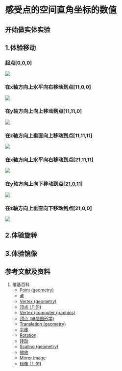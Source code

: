 # 感受点的空间直角坐标的数值

## 开始做实体实验

## 1.体验移动

### 起点[0,0,0]
![](/images/几何形体中点的空间直角坐标数值/感受点的空间直角坐标的数值/1a1.jpg)
### 在x轴方向上水平向右移动到点[11,0,0]
![](/images/几何形体中点的空间直角坐标数值/感受点的空间直角坐标的数值/1a2.jpg)
### 在y轴方向上向上移动到点[11,11,0]
![](/images/几何形体中点的空间直角坐标数值/感受点的空间直角坐标的数值/1a3.jpg)
### 在z轴方向上垂直向上移动到点[11,11,11]
![](/images/几何形体中点的空间直角坐标数值/感受点的空间直角坐标的数值/1a4.jpg)

### 在x轴方向上水平向右移动到点[21,11,11]
![](/images/几何形体中点的空间直角坐标数值/感受点的空间直角坐标的数值/1a5.jpg)
### 在y轴方向上向下移动到点[21,0,11]
![](/images/几何形体中点的空间直角坐标数值/感受点的空间直角坐标的数值/1a6.jpg)
### 在z轴方向上垂直向下移动到点[21,0,0]
![](/images/几何形体中点的空间直角坐标数值/感受点的空间直角坐标的数值/1a7.jpg)

## 2.体验旋转

## 3.体验镜像

## 参考文献及资料

1. 维基百科
	- [Point (geometry)](https://en.wikipedia.org/wiki/Point_(geometry)) 
	- [点](https://zh.wikipedia.org/wiki/%E7%82%B9) 
	- [Vertex (geometry)](https://en.wikipedia.org/wiki/Vertex_(geometry)) 
	- [顶点 (几何)](https://zh.wikipedia.org/wiki/%E9%A0%82%E9%BB%9E_(%E5%B9%BE%E4%BD%95)) 
	- [Vertex (computer graphics)](https://en.wikipedia.org/wiki/Vertex_(computer_graphics)) 
	- [顶点 (电脑图形学)](https://zh.wikipedia.org/wiki/%E9%A0%82%E9%BB%9E_(%E9%9B%BB%E8%85%A6%E5%9C%96%E5%AD%B8)) 
	- [Translation (geometry)](https://en.wikipedia.org/wiki/Translation_(geometry)) 
	- [平移](https://zh.wikipedia.org/wiki/%E5%B9%B3%E7%A7%BB) 
	- [Rotation](https://en.wikipedia.org/wiki/Rotation) 
	- [转动](https://zh.wikipedia.org/wiki/%E8%BD%AC%E5%8A%A8) 
	- [Scaling (geometry)](https://en.wikipedia.org/wiki/Scaling_(geometry)) 
	- [缩放](https://zh.wikipedia.org/wiki/%E7%BC%A9%E6%94%BE) 
	- [Mirror image](https://en.wikipedia.org/wiki/Mirror_image) 
	- [镜像 (几何)](https://zh.wikipedia.org/wiki/%E9%95%9C%E5%83%8F_(%E5%87%A0%E4%BD%95)) 
